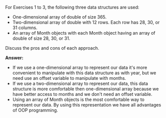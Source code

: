 For Exercises 1 to 3, the following three data structures are used:
* One-dimensional array of double of size 365. 
* Two-dimensional array of double with 12 rows. Each row has 28, 30, or 31 columns. 
* An array of Month objects with each Month object having an array of double of size 28, 30, or 31.

Discuss the pros and cons of each approach. 

__Answer:__

* If we use a one-dimensional array to represent our data it's more convenient to manipulate with this data structure as
with year, but we need use an offset variable to manipulate with months.
* If we use a two-dimensional array to represent our data, this data structure is more comfortable then one-dimensional
array because we have better access to months and we don't need an offset variable.
* Using an array of Month objects is the most comfortable way to represent our data. By using this representation we have
all advantages of OOP programming.